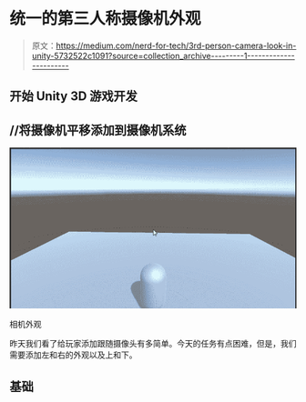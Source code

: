 # 统一的第三人称摄像机外观

> 原文：<https://medium.com/nerd-for-tech/3rd-person-camera-look-in-unity-5732522c1091?source=collection_archive---------1----------------------->

## 开始 Unity 3D 游戏开发

## //将摄像机平移添加到摄像机系统

![](img/564cbd833b4bf407ddca5a294ef901b9.png)

相机外观

昨天我们看了给玩家添加跟随摄像头有多简单。今天的任务有点困难，但是，我们需要添加左和右的外观以及上和下。

## 基础